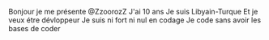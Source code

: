 Bonjour je me présente @ZzoorozZ
J'ai 10 ans
Je suis Libyain-Turque
Et je veux étre dévloppeur
Je suis ni fort ni nul en codage
Je code sans avoir les bases de coder
